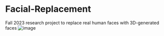 # Facial-Replacement
Fall 2023 research project to replace real human faces with 3D-generated faces
![image](https://github.com/bshanahan210/Facial-Replacement/assets/83051782/3ee7f009-36ac-457e-b90d-32a24cb52b70)
